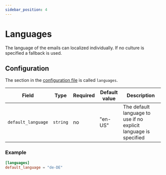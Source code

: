 ```yaml
---
sidebar_position: 4
---
```


# Languages

The language of the emails can localized individually. If no culture is specified a fallback is used.

## Configuration

The section in the [configuration file](configuration.md) is called `languages`.

| Field              | Type     | Required | Default value | Description                                                      |
| ------------------ | -------- | -------- | ------------- | ---------------------------------------------------------------- |
| `default_language` | `string` | no       | "en-US"       | The default language to use if no explicit language is specified |

### Example

```toml
[languages]
default_language = "de-DE"
```
